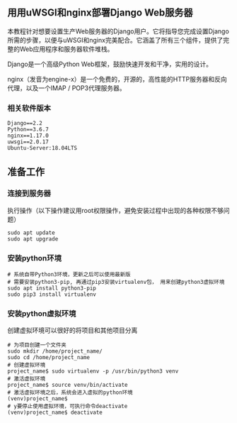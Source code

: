 ## 用用uWSGI和nginx部署Django Web服务器

本教程针对想要设置生产Web服务器的Django用户。它将指导您完成设置Django所需的步骤，以便与uWSGI和nginx完美配合。它涵盖了所有三个组件，提供了完整的Web应用程序和服务器软件堆栈。

Django是一个高级Python Web框架，鼓励快速开发和干净，实用的设计。

nginx（发音为engine-x）是一个免费的，开源的，高性能的HTTP服务器和反向代理，以及一个IMAP / POP3代理服务器。

### 相关软件版本
```
Django==2.2
Python==3.6.7
nginx==1.17.0
uwsgi==2.0.17
Ubuntu-Server:18.04LTS
```
## 准备工作
### 连接到服务器
执行操作（以下操作建议用root权限操作，避免安装过程中出现的各种权限不够问题）
```
sudo apt update
sudo apt upgrade
```
### 安装python环境
```
# 系统自带Python3环境，更新之后可以使用最新版
# 需要安装python3-pip, 再通过pip3安装virtualenv包， 用来创建python3虚拟环境
sudo apt install python3-pip
sudo pip3 install virtualenv
```
### 安装python虚拟环境
创建虚拟环境可以很好的将项目和其他项目分离
```
# 为项目创建一个文件夹
sudo mkdir /home/project_name/
sudo cd /home/project_name
# 创建虚拟环境
project_name$ sudo virtualenv -p /usr/bin/python3 venv
# 激活虚拟环境
project_name$ source venv/bin/activate
# 激活虚拟环境之后，系统会进入虚拟的python环境
(venv)project_name$
# y要停止使用虚拟环境，可执行命令deactivate
(venv)project_name$ deactivate
```
